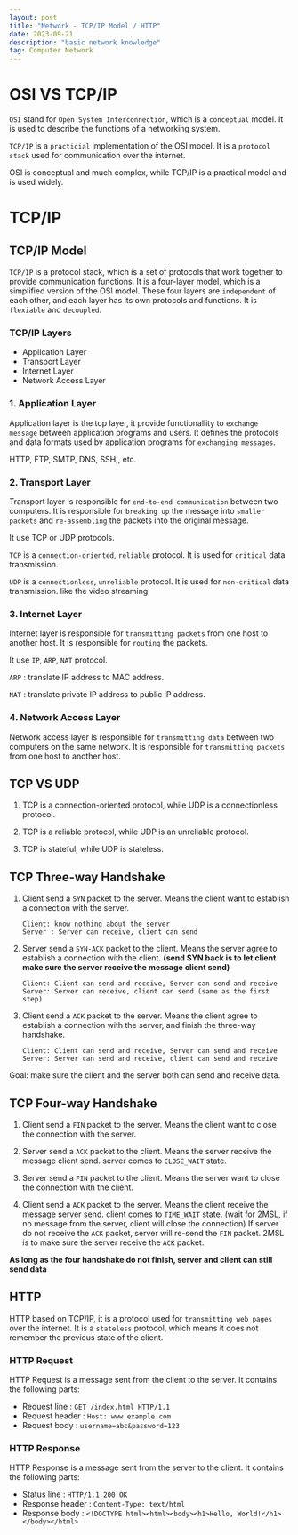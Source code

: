 ```yaml
---
layout: post
title: "Network - TCP/IP Model / HTTP"
date: 2023-09-21
description: "basic network knowledge"
tag: Computer Network
---
```


# OSI VS TCP/IP

`OSI` stand for `Open System Interconnection`, which is a `conceptual` model. It is used to describe the functions of a networking system.

`TCP/IP` is a `practicial` implementation of the OSI model. It is a `protocol stack` used for communication over the internet.

OSI is conceptual and much complex, while TCP/IP is a practical model and is used widely.

# TCP/IP

## TCP/IP Model

`TCP/IP` is a protocol stack, which is a set of protocols that work together to provide communication functions. It is a four-layer model, which is a simplified version of the OSI model. These four layers are `independent` of each other, and each layer has its own protocols and functions. It is `flexiable` and `decoupled`.

### TCP/IP Layers

- Application Layer
- Transport Layer
- Internet Layer
- Network Access Layer

### 1. Application Layer

Application layer is the top layer, it provide functionallity to `exchange message` between application programs and users. It defines the protocols and data formats used by application programs for `exchanging messages`.

HTTP, FTP, SMTP, DNS, SSH,, etc.

### 2. Transport Layer

Transport layer is responsible for `end-to-end communication` between two computers. It is responsible for `breaking up` the message into `smaller packets` and `re-assembling` the packets into the original message.

It use TCP or UDP protocols.

`TCP` is a `connection-oriented`, `reliable` protocol. It is used for `critical` data transmission.

`UDP` is a `connectionless`, `unreliable` protocol. It is used for `non-critical` data transmission. like the video streaming.

### 3. Internet Layer

Internet layer is responsible for `transmitting packets` from one host to another host. It is responsible for `routing` the packets.

It use `IP`, `ARP`, `NAT` protocol.

`ARP` : translate IP address to MAC address.

`NAT` : translate private IP address to public IP address.

### 4. Network Access Layer

Network access layer is responsible for `transmitting data` between two computers on the same network. It is responsible for `transmitting packets` from one host to another host.

## TCP VS UDP

1. TCP is a connection-oriented protocol, while UDP is a connectionless protocol.

2. TCP is a reliable protocol, while UDP is an unreliable protocol.

3. TCP is stateful, while UDP is stateless.

## **TCP Three-way Handshake**

1. Client send a `SYN` packet to the server. Means the client want to establish a connection with the server.

   ```
   Client: know nothing about the server
   Server : Server can receive, client can send
   ```

2. Server send a `SYN-ACK` packet to the client. Means the server agree to establish a connection with the client. **(send SYN back is to let client make sure the server receive the message client send)**

   ```
   Client: Client can send and receive, Server can send and receive
   Server: Server can receive, client can send (same as the first step)
   ```

3. Client send a `ACK` packet to the server. Means the client agree to establish a connection with the server, and finish the three-way handshake.
   ```
   Client: Client can send and receive, Server can send and receive
   Server: Server can send and receive, client can send and receive
   ```

Goal: make sure the client and the server both can send and receive data.

## **TCP Four-way Handshake**

1. Client send a `FIN` packet to the server. Means the client want to close the connection with the server.

2. Server send a `ACK` packet to the client. Means the server receive the message client send. server comes to `CLOSE_WAIT` state.

3. Server send a `FIN` packet to the client. Means the server want to close the connection with the client.

4. Client send a `ACK` packet to the server. Means the client receive the message server send. client comes to `TIME_WAIT` state. (wait for 2MSL, if no message from the server, client will close the connection) If server do not receive the `ACK` packet, server will re-send the `FIN` packet. 2MSL is to make sure the server receive the `ACK` packet.

**As long as the four handshake do not finish, server and client can still send data**

## HTTP

HTTP based on TCP/IP, it is a protocol used for `transmitting web pages` over the internet. It is a `stateless` protocol, which means it does not remember the previous state of the client.

### HTTP Request

HTTP Request is a message sent from the client to the server. It contains the following parts:

- Request line : `GET /index.html HTTP/1.1`
- Request header : `Host: www.example.com`
- Request body : `username=abc&password=123`

### HTTP Response

HTTP Response is a message sent from the server to the client. It contains the following parts:

- Status line : `HTTP/1.1 200 OK`
- Response header : `Content-Type: text/html`
- Response body : `<!DOCTYPE html><html><body><h1>Hello, World!</h1></body></html>`
